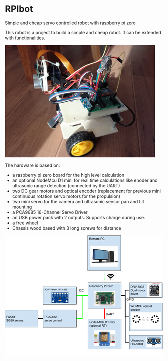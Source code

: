 # RPIbot
Simple and cheap servo controlled robot with raspberry pi zero

This robot is a project to build a simple and cheap robot. It can be extended with functionalities.

<img src="/images/IMG_20201025_105224.jpg?raw=true" width="480">

The hardware is based on: 
- a raspberry pi zero board for the high level calculation
- an optional NodeMcu D1 mini for real time calculations like enoder and ultrasonic range detection (connected by the UART)
- two DC gear motors and optical encoder (replacement for previous mini continuous rotation servo motors for the propulsion)
- two mini servo for the camera and ultrasonic sensor pan and tilt mounting
- a PCA9685 16-Channel Servo Driver
- an USB power pack with 2 outputs. Supports charge during use.
- a free wheel
- Chassis wood based with 3 long screws for distance

![HW diagram](/images/RPIbot_Hardware_V2.png?raw=true)
